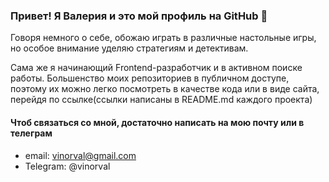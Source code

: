 ### Привет! Я Валерия и это мой профиль на GitHub 👋

 Говоря немного о себе, обожаю играть в различные настольные игры, но особое внимание уделяю стратегиям и детективам.
 
 Сама же я начинающий Frontend-разработчик и в активном поиске работы. Большенство моих репозиториев в публичном доступе, поэтому их можно легко посмотреть в качестве кода или в виде сайта, перейдя по ссылке(ссылки написаны в README.md каждого проекта)

#### Чтоб связаться со мной, достаточно написать на мою почту или в телеграм
* email: vinorval@gmail.com
* Telegram: @vinorval

<!--
**Vinorval/vinorval** is a ✨ _special_ ✨ repository because its `README.md` (this file) appears on your GitHub profile.

Here are some ideas to get you started:

- 🔭 I’m currently working on ...
- 🌱 I’m currently learning ...
- 👯 I’m looking to collaborate on ...
- 🤔 I’m looking for help with ...
- 💬 Ask me about ...
- 📫 How to reach me: ...
- 😄 Pronouns: ...
- ⚡ Fun fact: ...
-->
